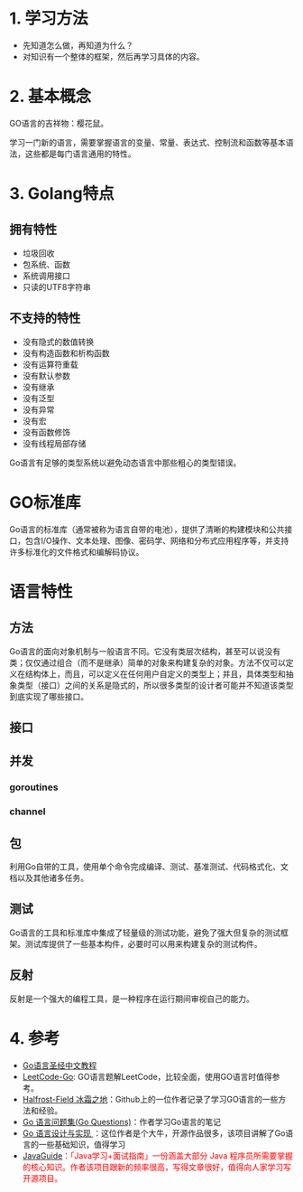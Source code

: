 <!--
 * @Author: JohnJeep
 * @Date: 2020-09-05 23:49:23
 * @EditTime: 2020-11-11 08:27:45
 * @LastEditTime: 2021-04-08 14:53:54
 * @LastEditors: Please set LastEditors
 * @Description: Go语言学习
 * 
-->

# 1. 学习方法
- 先知道怎么做，再知道为什么？
- 对知识有一个整体的框架，然后再学习具体的内容。

# 2. 基本概念
GO语言的吉祥物：樱花鼠。

学习一门新的语言，需要掌握语言的变量、常量、表达式、控制流和函数等基本语法，这些都是每门语言通用的特性。

# 3. Golang特点
## 拥有特性
- 垃圾回收
- 包系统、函数
- 系统调用接口
- 只读的UTF8字符串

## 不支持的特性
- 没有隐式的数值转换
- 没有构造函数和析构函数
- 没有运算符重载
- 没有默认参数
- 没有继承
- 没有泛型
- 没有异常
- 没有宏
- 没有函数修饰
- 没有线程局部存储

Go语言有足够的类型系统以避免动态语言中那些粗心的类型错误。

# GO标准库
Go语言的标准库（通常被称为语言自带的电池），提供了清晰的构建模块和公共接口，包含I/O操作、文本处理、图像、密码学、网络和分布式应用程序等，并支持许多标准化的文件格式和编解码协议。

# 语言特性
## 方法
Go语言的面向对象机制与一般语言不同。它没有类层次结构，甚至可以说没有类；仅仅通过组合（而不是继承）简单的对象来构建复杂的对象。方法不仅可以定义在结构体上，而且，可以定义在任何用户自定义的类型上；并且，具体类型和抽象类型（接口）之间的关系是隐式的，所以很多类型的设计者可能并不知道该类型到底实现了哪些接口。


## 接口
## 并发
### goroutines

### channel



## 包
利用Go自带的工具，使用单个命令完成编译、测试、基准测试、代码格式化、文档以及其他诸多任务。

## 测试
Go语言的工具和标准库中集成了轻量级的测试功能，避免了强大但复杂的测试框架。测试库提供了一些基本构件，必要时可以用来构建复杂的测试构件。

## 反射
反射是一个强大的编程工具，是一种程序在运行期间审视自己的能力。



# 4. 参考
- [Go语言圣经中文教程](https://books.studygolang.com/gopl-zh/)
- [LeetCode-Go](https://github.com/halfrost/LeetCode-Go): GO语言题解LeetCode，比较全面，使用GO语言时值得参考。
- [Halfrost-Field 冰霜之地](https://github.com/halfrost/Halfrost-Field)：Github上的一位作者记录了学习GO语言的一些方法和经验。
- [Go 语言问题集(Go Questions)](https://www.bookstack.cn/read/qcrao-Go-Questions/README.md)：作者学习Go语言的笔记
- [Go 语言设计与实现 ](https://draveness.me/golang/)：这位作者是个大牛，开源作品很多，该项目讲解了Go语言的一些基础知识，值得学习
- <font color="red">[JavaGuide](https://github.com/Snailclimb/JavaGuide)：「Java学习+面试指南」一份涵盖大部分 Java 程序员所需要掌握的核心知识。作者该项目跟新的频率很高，写得文章很好，值得向人家学习写开源项目。</font>



